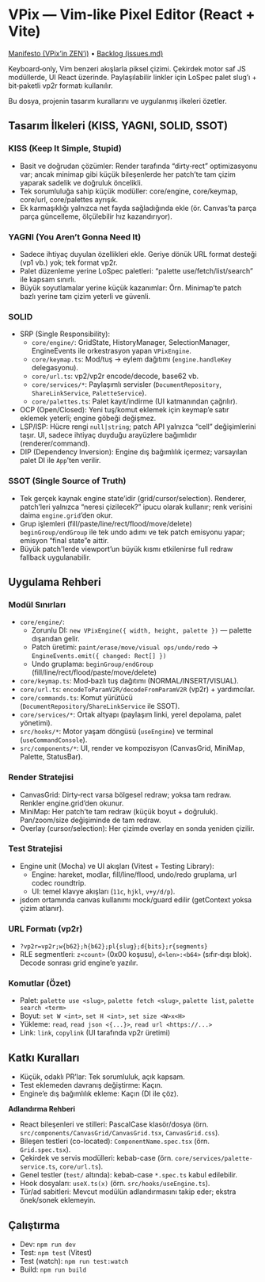 # VPix — Vim‑like Pixel Editor (React + Vite)

[Manifesto (VPix’in ZEN’i)](MANIFEST.md) • [Backlog (issues.md)](issues.md)

Keyboard‑only, Vim benzeri akışlarla piksel çizimi. Çekirdek motor saf JS modüllerde, UI React üzerinde. Paylaşılabilir linkler için LoSpec palet slug’ı + bit‑paketli vp2r formatı kullanılır.

Bu dosya, projenin tasarım kurallarını ve uygulanmış ilkeleri özetler.

## Tasarım İlkeleri (KISS, YAGNI, SOLID, SSOT)

### KISS (Keep It Simple, Stupid)
- Basit ve doğrudan çözümler: Render tarafında “dirty‑rect” optimizasyonu var; ancak minimap gibi küçük bileşenlerde her patch’te tam çizim yaparak sadelik ve doğruluk öncelikli.
- Tek sorumluluğa sahip küçük modüller: core/engine, core/keymap, core/url, core/palettes ayrışık.
- Ek karmaşıklığı yalnızca net fayda sağladığında ekle (ör. Canvas’ta parça parça güncelleme, ölçülebilir hız kazandırıyor).

### YAGNI (You Aren’t Gonna Need It)
- Sadece ihtiyaç duyulan özellikleri ekle. Geriye dönük URL format desteği (vp1 vb.) yok; tek format vp2r.
- Palet düzenleme yerine LoSpec paletleri: “palette use/fetch/list/search” ile kapsam sınırlı.
- Büyük soyutlamalar yerine küçük kazanımlar: Örn. Minimap’te patch bazlı yerine tam çizim yeterli ve güvenli.

### SOLID
- SRP (Single Responsibility):
  - `core/engine/`: GridState, HistoryManager, SelectionManager, EngineEvents ile orkestrasyon yapan `VPixEngine`.
  - `core/keymap.ts`: Mod/tuş → eylem dağıtımı (`engine.handleKey` delegasyonu).
  - `core/url.ts`: vp2/vp2r encode/decode, base62 vb.
  - `core/services/*`: Paylaşımlı servisler (`DocumentRepository`, `ShareLinkService`, `PaletteService`).
  - `core/palettes.ts`: Palet kayıt/indirme (UI katmanından çağrılır).
- OCP (Open/Closed): Yeni tuş/komut eklemek için keymap’e satır eklemek yeterli; engine göbeği değişmez.
- LSP/ISP: Hücre rengi `null|string`; patch API yalnızca “cell” değişimlerini taşır. UI, sadece ihtiyaç duyduğu arayüzlere bağımlıdır (renderer/command).
- DIP (Dependency Inversion): Engine dış bağımlılık içermez; varsayılan palet DI ile `App`’ten verilir.

### SSOT (Single Source of Truth)
- Tek gerçek kaynak engine state’idir (grid/cursor/selection). Renderer, patch’leri yalnızca “neresi çizilecek?” ipucu olarak kullanır; renk verisini daima `engine.grid`’den okur.
- Grup işlemleri (fill/paste/line/rect/flood/move/delete) `beginGroup/endGroup` ile tek undo adımı ve tek patch emisyonu yapar; emisyon “final state”e aittir.
- Büyük patch'lerde viewport’un büyük kısmı etkilenirse full redraw fallback uygulanabilir.

## Uygulama Rehberi

### Modül Sınırları
- `core/engine/`:
  - Zorunlu DI: `new VPixEngine({ width, height, palette })` — palette dışarıdan gelir.
  - Patch üretimi: `paint/erase/move/visual ops/undo/redo` → `EngineEvents.emit({ changed: Rect[] })`
  - Undo gruplama: `beginGroup/endGroup` (fill/line/rect/flood/paste/move/delete)
- `core/keymap.ts`: Mod‑bazlı tuş dağıtımı (NORMAL/INSERT/VISUAL).
- `core/url.ts`: `encodeToParamV2R/decodeFromParamV2R` (vp2r) + yardımcılar.
- `core/commands.ts`: Komut yürütücü (`DocumentRepository`/`ShareLinkService` ile SSOT). 
- `core/services/*`: Ortak altyapı (paylaşım linki, yerel depolama, palet yönetimi).
- `src/hooks/*`: Motor yaşam döngüsü (`useEngine`) ve terminal (`useCommandConsole`).
- `src/components/*`: UI, render ve kompozisyon (CanvasGrid, MiniMap, Palette, StatusBar).

### Render Stratejisi
- CanvasGrid: Dirty‑rect varsa bölgesel redraw; yoksa tam redraw. Renkler engine.grid’den okunur.
- MiniMap: Her patch’te tam redraw (küçük boyut + doğruluk). Pan/zoom/size değişiminde de tam redraw.
- Overlay (cursor/selection): Her çizimde overlay en sonda yeniden çizilir.

### Test Stratejisi
- Engine unit (Mocha) ve UI akışları (Vitest + Testing Library):
  - Engine: hareket, modlar, fill/line/flood, undo/redo gruplama, url codec roundtrip.
  - UI: temel klavye akışları (`11c`, `hjkl`, `v+y/d/p`).
- jsdom ortamında canvas kullanımı mock/guard edilir (getContext yoksa çizim atlanır).

### URL Formatı (vp2r)
- `?vp2r=vp2r;w{b62};h{b62};pl{slug};d{bits};r{segments}`
- RLE segmentleri: `z<count>` (0x00 koşusu), `d<len>:<b64>` (sıfır‑dışı blok). Decode sonrası grid engine’e yazılır.

### Komutlar (Özet)
- Palet: `palette use <slug>`, `palette fetch <slug>`, `palette list`, `palette search <term>`
- Boyut: `set W <int>`, `set H <int>`, `set size <W>x<H>`
- Yükleme: `read`, `read json <{...}>`, `read url <https://...>`
- Link: `link`, `copylink` (UI tarafında vp2r üretimi)

## Katkı Kuralları
- Küçük, odaklı PR’lar: Tek sorumluluk, açık kapsam.
- Test eklemeden davranış değiştirme: Kaçın.
- Engine’e dış bağımlılık ekleme: Kaçın (DI ile çöz).

**Adlandırma Rehberi**
- React bileşenleri ve stilleri: PascalCase klasör/dosya (örn. `src/components/CanvasGrid/CanvasGrid.tsx`, `CanvasGrid.css`).
- Bileşen testleri (co-located): `ComponentName.spec.tsx` (örn. `Grid.spec.tsx`).
- Çekirdek ve servis modülleri: kebab-case (örn. `core/services/palette-service.ts`, `core/url.ts`).
- Genel testler (`test/` altında): kebab-case `*.spec.ts` kabul edilebilir.
- Hook dosyaları: `useX.ts(x)` (örn. `src/hooks/useEngine.ts`).
- Tür/ad sabitleri: Mevcut modülün adlandırmasını takip eder; ekstra önek/sonek eklemeyin.

## Çalıştırma
- Dev: `npm run dev`
- Test: `npm test` (Vitest)
- Test (watch): `npm run test:watch`
- Build: `npm run build`
